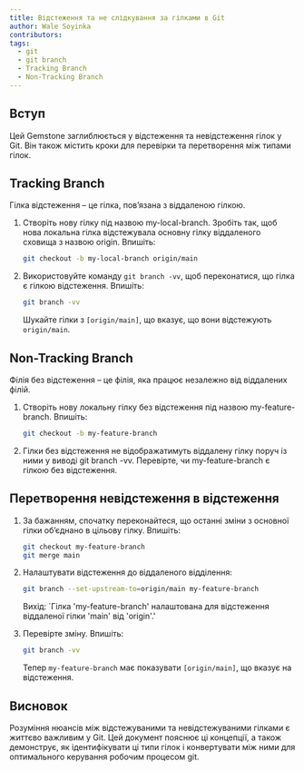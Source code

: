 ```yaml
---
title: Відстеження та не слідкування за гілками в Git
author: Wale Soyinka
contributors:
tags:
  - git
  - git branch
  - Tracking Branch
  - Non-Tracking Branch
---
```


## Вступ

Цей Gemstone заглиблюється у відстеження та невідстеження гілок у Git. Він також містить кроки для перевірки та перетворення між типами гілок.

## Tracking Branch

Гілка відстеження – це гілка, пов’язана з віддаленою гілкою.

1. Створіть нову гілку під назвою my-local-branch. Зробіть так, щоб нова локальна гілка відстежувала основну гілку віддаленого сховища з назвою origin. Впишіть:

   ```bash
   git checkout -b my-local-branch origin/main
   ```

2. Використовуйте команду `git branch -vv`, щоб переконатися, що гілка є гілкою відстеження. Впишіть:

   ```bash
   git branch -vv
   ```

   Шукайте гілки з `[origin/main]`, що вказує, що вони відстежують `origin/main`.

## Non-Tracking Branch

Філія без відстеження – це філія, яка працює незалежно від віддалених філій.

1. Створіть нову локальну гілку без відстеження під назвою my-feature-branch. Впишіть:

   ```bash
   git checkout -b my-feature-branch
   ```

2. Гілки без відстеження не відображатимуть віддалену гілку поруч із ними у виводі git branch -vv. Перевірте, чи my-feature-branch є гілкою без відстеження.

## Перетворення невідстеження в відстеження

1. За бажанням, спочатку переконайтеся, що останні зміни з основної гілки об’єднано в цільову гілку. Впишіть:

   ```bash
   git checkout my-feature-branch
   git merge main
   ```

2. Налаштувати відстеження до віддаленого відділення:

   ```bash
   git branch --set-upstream-to=origin/main my-feature-branch
   ```

   Вихід: \`Гілка 'my-feature-branch' налаштована для відстеження віддаленої гілки 'main' від 'origin'.'

3. Перевірте зміну. Впишіть:

   ```bash
   git branch -vv
   ```

   Тепер `my-feature-branch` має показувати `[origin/main]`, що вказує на відстеження.

## Висновок

Розуміння нюансів між відстежуваними та невідстежуваними гілками є життєво важливим у Git. Цей документ пояснює ці концепції, а також демонструє, як ідентифікувати ці типи гілок і конвертувати між ними для оптимального керування робочим процесом git.
